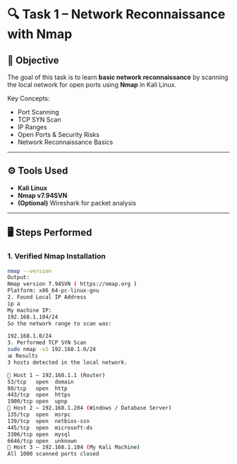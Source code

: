 # 🔍 Task 1 – Network Reconnaissance with Nmap

## 📌 Objective
The goal of this task is to learn **basic network reconnaissance** by scanning the local network for open ports using **Nmap** in Kali Linux.

Key Concepts:  
- Port Scanning  
- TCP SYN Scan  
- IP Ranges  
- Open Ports & Security Risks  
- Network Reconnaissance Basics  

---

## ⚙️ Tools Used
- **Kali Linux**
- **Nmap v7.94SVN**
- **(Optional)** Wireshark for packet analysis

---

## 🖥️ Steps Performed

### 1. Verified Nmap Installation
```bash
nmap --version
Output:
Nmap version 7.94SVN ( https://nmap.org )
Platform: x86_64-pc-linux-gnu
2. Found Local IP Address
ip a
My machine IP:
192.168.1.104/24
So the network range to scan was:

192.168.1.0/24
3. Performed TCP SYN Scan
sudo nmap -sS 192.168.1.0/24
📊 Results
3 hosts detected in the local network.

🔹 Host 1 – 192.168.1.1 (Router)
53/tcp   open  domain
80/tcp   open  http
443/tcp  open  https
1900/tcp open  upnp
🔹 Host 2 – 192.168.1.204 (Windows / Database Server)
135/tcp  open  msrpc
139/tcp  open  netbios-ssn
445/tcp  open  microsoft-ds
3306/tcp open  mysql
6646/tcp open  unknown
🔹 Host 3 – 192.168.1.104 (My Kali Machine)
All 1000 scanned ports closed
